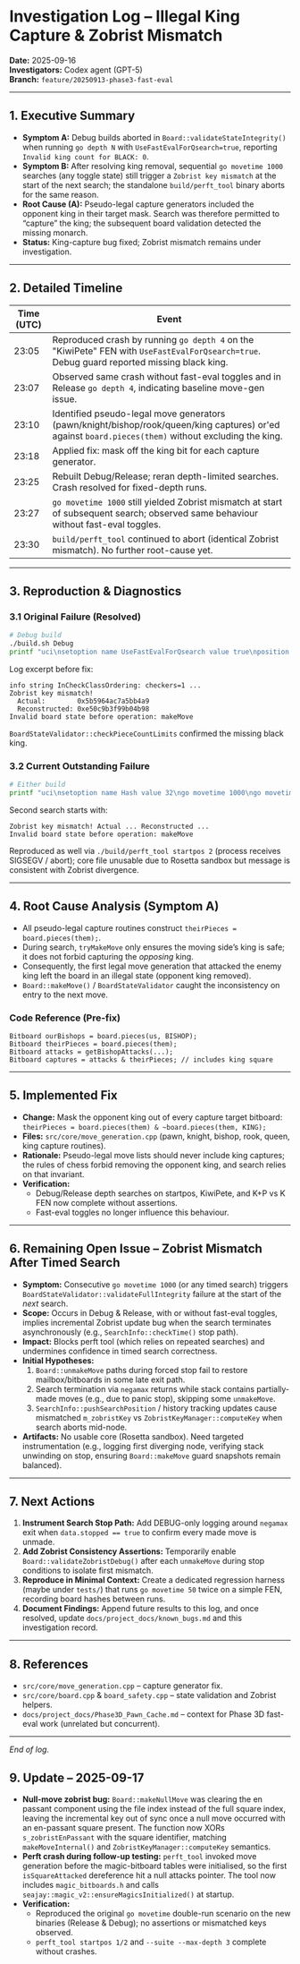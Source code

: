 # Investigation Log – Illegal King Capture & Zobrist Mismatch

**Date:** 2025-09-16  
**Investigators:** Codex agent (GPT-5)  
**Branch:** `feature/20250913-phase3-fast-eval`

---

## 1. Executive Summary
- **Symptom A:** Debug builds aborted in `Board::validateStateIntegrity()` when running `go depth N` with `UseFastEvalForQsearch=true`, reporting `Invalid king count for BLACK: 0`.  
- **Symptom B:** After resolving king removal, sequential `go movetime 1000` searches (any toggle state) still trigger a `Zobrist key mismatch` at the start of the next search; the standalone `build/perft_tool` binary aborts for the same reason.
- **Root Cause (A):** Pseudo-legal capture generators included the opponent king in their target mask. Search was therefore permitted to “capture” the king; the subsequent board validation detected the missing monarch.
- **Status:** King-capture bug fixed; Zobrist mismatch remains under investigation.

---

## 2. Detailed Timeline
| Time (UTC) | Event |
|------------|-------|
| 23:05 | Reproduced crash by running `go depth 4` on the "KiwiPete" FEN with `UseFastEvalForQsearch=true`. Debug guard reported missing black king. |
| 23:07 | Observed same crash without fast-eval toggles and in Release `go depth 4`, indicating baseline move-gen issue. |
| 23:10 | Identified pseudo-legal move generators (pawn/knight/bishop/rook/queen/king captures) or'ed against `board.pieces(them)` without excluding the king. |
| 23:18 | Applied fix: mask off the king bit for each capture generator. |
| 23:25 | Rebuilt Debug/Release; reran depth-limited searches. Crash resolved for fixed-depth runs. |
| 23:27 | `go movetime 1000` still yielded Zobrist mismatch at start of subsequent search; observed same behaviour without fast-eval toggles. |
| 23:30 | `build/perft_tool` continued to abort (identical Zobrist mismatch). No further root-cause yet. |

---

## 3. Reproduction & Diagnostics
### 3.1 Original Failure (Resolved)
```bash
# Debug build
./build.sh Debug
printf "uci\nsetoption name UseFastEvalForQsearch value true\nposition fen r3k2r/pppq1ppp/2npbn2/3N4/2B1P3/2N5/PPPP1PPP/R1BQ1RK1 w kq - 0 1\ngo depth 4\nquit\n" | ./bin/seajay
```
Log excerpt before fix:
```
info string InCheckClassOrdering: checkers=1 ...
Zobrist key mismatch!
  Actual:        0x5b5964ac7a5bb4a9
  Reconstructed: 0xe50c9b3f99b04b98
Invalid board state before operation: makeMove
```
`BoardStateValidator::checkPieceCountLimits` confirmed the missing black king.

### 3.2 Current Outstanding Failure
```bash
# Either build
printf "uci\nsetoption name Hash value 32\ngo movetime 1000\ngo movetime 1000\nquit\n" | ./bin/seajay
```
Second search starts with:
```
Zobrist key mismatch! Actual ... Reconstructed ...
Invalid board state before operation: makeMove
```
Reproduced as well via `./build/perft_tool startpos 2` (process receives SIGSEGV / abort); core file unusable due to Rosetta sandbox but message is consistent with Zobrist divergence.

---

## 4. Root Cause Analysis (Symptom A)
- All pseudo-legal capture routines construct `theirPieces = board.pieces(them);`.  
- During search, `tryMakeMove` only ensures the moving side’s king is safe; it does not forbid capturing the *opposing* king.  
- Consequently, the first legal move generation that attacked the enemy king left the board in an illegal state (opponent king removed).  
- `Board::makeMove()` / `BoardStateValidator` caught the inconsistency on entry to the next move.

### Code Reference (Pre-fix)
```
Bitboard ourBishops = board.pieces(us, BISHOP);
Bitboard theirPieces = board.pieces(them);
Bitboard attacks = getBishopAttacks(...);
Bitboard captures = attacks & theirPieces; // includes king square
```

---

## 5. Implemented Fix
- **Change:** Mask the opponent king out of every capture target bitboard:  
  `theirPieces = board.pieces(them) & ~board.pieces(them, KING);`
- **Files:** `src/core/move_generation.cpp` (pawn, knight, bishop, rook, queen, king capture routines).  
- **Rationale:** Pseudo-legal move lists should never include king captures; the rules of chess forbid removing the opponent king, and search relies on that invariant.
- **Verification:**
  - Debug/Release depth searches on startpos, KiwiPete, and K+P vs K FEN now complete without assertions.
  - Fast-eval toggles no longer influence this behaviour.

---

## 6. Remaining Open Issue – Zobrist Mismatch After Timed Search
- **Symptom:** Consecutive `go movetime 1000` (or any timed search) triggers `BoardStateValidator::validateFullIntegrity` failure at the start of the *next* search.  
- **Scope:** Occurs in Debug & Release, with or without fast-eval toggles, implies incremental Zobrist update bug when the search terminates asynchronously (e.g., `SearchInfo::checkTime()` stop path).  
- **Impact:** Blocks perft tool (which relies on repeated searches) and undermines confidence in timed search correctness.
- **Initial Hypotheses:**
  1. `Board::unmakeMove` paths during forced stop fail to restore mailbox/bitboards in some late exit path.  
  2. Search termination via `negamax` returns while stack contains partially-made moves (e.g., due to panic stop), skipping some `unmakeMove`.  
  3. `SearchInfo::pushSearchPosition` / history tracking updates cause mismatched `m_zobristKey` vs `ZobristKeyManager::computeKey` when search aborts mid-node.
- **Artifacts:** No usable core (Rosetta sandbox). Need targeted instrumentation (e.g., logging first diverging node, verifying stack unwinding on stop, ensuring `Board::makeMove` guard snapshots remain balanced).

---

## 7. Next Actions
1. **Instrument Search Stop Path:** Add DEBUG-only logging around `negamax` exit when `data.stopped == true` to confirm every made move is unmade.  
2. **Add Zobrist Consistency Assertions:** Temporarily enable `Board::validateZobristDebug()` after each `unmakeMove` during stop conditions to isolate first mismatch.  
3. **Reproduce in Minimal Context:** Create a dedicated regression harness (maybe under `tests/`) that runs `go movetime 50` twice on a simple FEN, recording board hashes between runs.  
4. **Document Findings:** Append future results to this log, and once resolved, update `docs/project_docs/known_bugs.md` and this investigation record.

---

## 8. References
- `src/core/move_generation.cpp` – capture generator fix.  
- `src/core/board.cpp` & `board_safety.cpp` – state validation and Zobrist helpers.  
- `docs/project_docs/Phase3D_Pawn_Cache.md` – context for Phase 3D fast-eval work (unrelated but concurrent).

---

*End of log.*

## 9. Update – 2025-09-17
- **Null-move zobrist bug:** `Board::makeNullMove` was clearing the en passant component using the file index instead of the full square index, leaving the incremental key out of sync once a null move occurred with an en-passant square present. The function now XORs `s_zobristEnPassant` with the square identifier, matching `makeMoveInternal()` and `ZobristKeyManager::computeKey` semantics.
- **Perft crash during follow-up testing:** `perft_tool` invoked move generation before the magic-bitboard tables were initialised, so the first `isSquareAttacked` dereference hit a null attacks pointer. The tool now includes `magic_bitboards.h` and calls `seajay::magic_v2::ensureMagicsInitialized()` at startup.
- **Verification:**
  - Reproduced the original `go movetime` double-run scenario on the new binaries (Release & Debug); no assertions or mismatched keys observed.
  - `perft_tool startpos 1/2` and `--suite --max-depth 3` complete without crashes.

